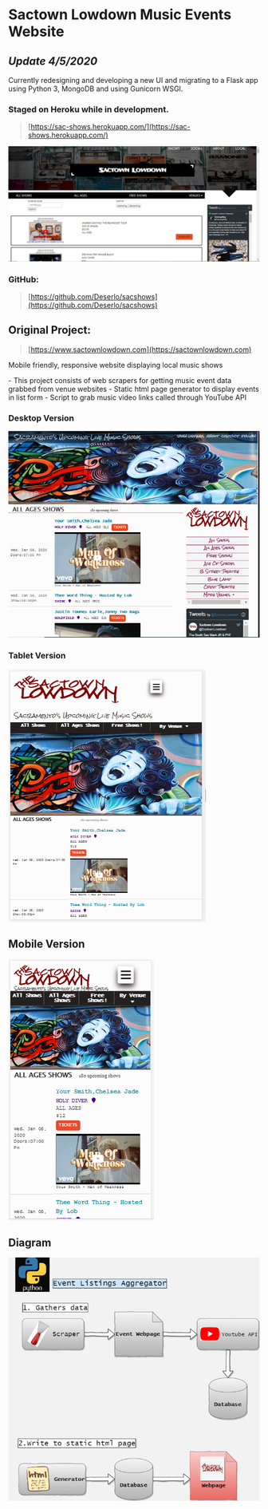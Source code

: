 # Sactown Lowdown Music Events Website

## *Update 4/5/2020*
<p>Currently redesigning and developing a  new UI and migrating to a Flask app using Python 3, MongoDB and using Gunicorn WSGI.</p>

### Staged on Heroku while in development. 
> [https://sac-shows.herokuapp.com/](https://sac-shows.herokuapp.com/)

![New App](https://github.com/Deserlo/Events-with-Youtube-aggregator/blob/master/update452020.PNG)

### GitHub:
> [https://github.com/Deserlo/sacshows](https://github.com/Deserlo/sacshows)


## Original Project: 
> [https://www.sactownlowdown.com](https://sactownlowdown.com)
<p> Mobile friendly, responsive website displaying local music shows </p>
- This project consists of  web scrapers for getting music event data grabbed from venue websites
- Static html page generator to display events in list form
- Script to grab music video links called through YouTube API

### Desktop Version
![Desktop Version](https://github.com/Deserlo/Events-with-Youtube-aggregator/blob/master/stlddesktopcapture.PNG)

### Tablet Version
![enter image description here](https://github.com/Deserlo/Events-with-Youtube-aggregator/blob/master/stldtabletcapture.PNG)

## Mobile Version
![enter image description here](https://github.com/Deserlo/Events-with-Youtube-aggregator/blob/master/stldmobilecapture.PNG)

## Diagram
![Diagram](https://github.com/Deserlo/Events-with-Youtube-aggregator/blob/master/Stld.png)
